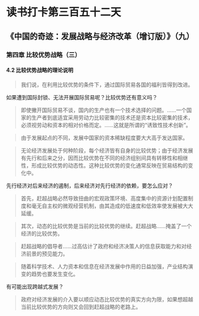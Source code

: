 读书打卡第三百五十二天
===
《中国的奇迹：发展战略与经济改革（增订版）》（九）
---

### 第四章 比较优势战略（三）

#### 4.2 比较优势战略的理论说明

> 我们说，在利用比较优势的条件下，通过国际贸易各国的福利皆得到改进。

如果遭到国际封锁、无法开展国际贸易呢？比较优势还有意义吗？

> 即使撇开国际贸易不谈，国内的生产也有一个技术选择的问题。……一个国家的生产者到底适宜采用劳动力比较密集的技术还是资本比较密集的技术，必须视劳动和资本的相对价格而定。……这就是所谓的“诱致性技术创新”。

> 由于发展起点的不同，发展中国家的资本稀缺程度要大大高于发达国家。

> 无论经济发展处于何种阶段，每个经济皆有自身的比较优势；由于经济发展有先行和后来之分，因而比较优势在不同的经济组别间具有转移性和相继性，形成比较优势的动态性。这种比较优势的变化通常反映在贸易结构的变化中。

先行经济对后来经济的遏制，后来经济对先行经济的依赖，要怎么应对？

> 首先，赶超战略必然导致扭曲的宏观政策环境、高度集中的资源计划配置制度和毫无自主权的微观经营机制，由其造成的低速度和低效率使发展被大大延缓。

> 其次，动态的比较优势是当前的比较优势的继续。赶超战略……掩盖了一个经济的比较优势。

> 赶超战略的倡导者……过高估计了政府和经济决策人的信息获取能力和对经济前景的预见能力。

> 随着科学技术、人力资本和信息在经济发展中作用的日益加强，产业结构演变的趋势也要发生变化。

有可能出现跨越式发展？

> 政府对经济发展的介入要以顺应动态比较优势的真实方向为限，如果想超越当前比较优势的方向则又会回到赶超战略的老路上。